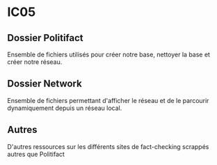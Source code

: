 # IC05



## Dossier Politifact

Ensemble de fichiers utilisés pour créer notre base, nettoyer la base et créer notre réseau. 



## Dossier Network

Ensemble de fichiers permettant d'afficher le réseau et de le parcourir dynamiquement depuis un réseau local.



## Autres

D'autres ressources sur les différents sites de fact-checking scrappés autres que Politifact